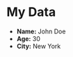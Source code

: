 <!DOCTYPE html>
<html>
<head>
  <title>My Data</title>
</head>
<body>
  <h1>My Data</h1>
  <ul>
    <li><strong>Name:</strong> John Doe</li>
    <li><strong>Age:</strong> 30</li>
    <li><strong>City:</strong> New York</li>
  </ul>
   <script>
    var myData = [
      {name: "John Doe", age: 30, city: "New York"},
      {name: "Jane Doe", age: 25, city: "Los Angeles"},
      {name: "Bob Smith", age: 40, city: "Chicago"}
    ];
    var table = document.createElement("table");
    table.border = 1;
    var tr = table.insertRow(0);
    var th1 = tr.insertCell(0);
    var th2 = tr.insertCell(1);
    var th3 = tr.insertCell(2);
    th1.innerHTML = "Name";
    th2.innerHTML = "Age";
    th3.innerHTML = "City";
     for (var i = 0; i < myData.length; i++) {
      var tr = table.insertRow(i + 1);
      var td1 = tr.insertCell(0);
      var td2 = tr.insertCell(1);
      var td3 = tr.insertCell(2);
      td1.innerHTML = myData[i].name;
      td2.innerHTML = myData[i].age;
      td3.innerHTML = myData[i].city;
    }    document.body.appendChild(table);
  </script>
</body>
</html>

